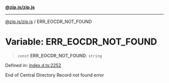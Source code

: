 [**@zip.js/zip.js**](../README.md)

***

[@zip.js/zip.js](../globals.md) / ERR\_EOCDR\_NOT\_FOUND

# Variable: ERR\_EOCDR\_NOT\_FOUND

> `const` **ERR\_EOCDR\_NOT\_FOUND**: `string`

Defined in: [index.d.ts:2252](https://github.com/gildas-lormeau/zip.js/blob/340c4ca9a2c0e59b25fae280b9b6013b4115e27c/index.d.ts#L2252)

End of Central Directory Record not found error

